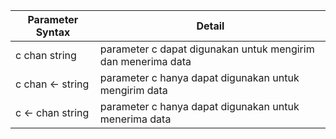 | Parameter Syntax |  Detail | 
|---|---|
|  c chan string | parameter c dapat digunakan untuk mengirim dan menerima data  |
|  c chan <- string| parameter c hanya dapat digunakan untuk mengirim data | 
|  c <- chan string| parameter c hanya dapat digunakan untuk menerima data | 








